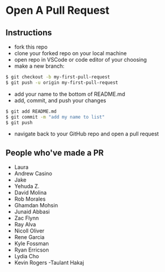 # Open A Pull Request

## Instructions
- fork this repo
- clone your forked repo on your local machine
- open repo in VSCode or code editor of your choosing
- make a new branch:
```bash
$ git checkout -b my-first-pull-request
$ git push -u origin my-first-pull-request
```
- add your name to the bottom of README.md
- add, commit, and push your changes
```bash
$ git add README.md
$ git commit -m "add my name to list"
$ git push
```
- navigate back to your GitHub repo and open a pull request

## People who've made a PR
- Laura
- Andrew Casino
- Jake
- Yehuda Z.
- David Molina
- Rob Morales
- Ghamdan Mohsin
- Junaid Abbasi
- Zac Flynn
- Ray Alva
- Nicoll Oliver
- Rene Garcia
- Kyle Fossman
- Ryan Erricson
- Lydia Cho
- Kevin Rogers
-Taulant Hakaj